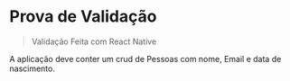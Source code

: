 # Prova de Validação
>Validação Feita com React Native

A aplicação deve conter um crud de Pessoas com nome, Email e data de nascimento.
